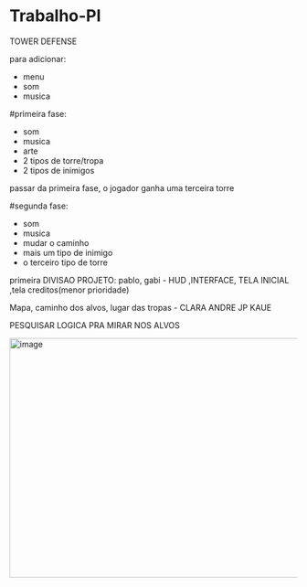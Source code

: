 # Trabalho-PI

TOWER DEFENSE

para adicionar: 

- menu
- som
- musica

#primeira fase:    
  - som
  - musica
  - arte
  - 2 tipos de torre/tropa
  - 2 tipos de inimigos
    
passar da primeira fase, o jogador ganha uma terceira torre

#segunda fase:
  - som
  - musica
  - mudar o caminho
  - mais um tipo de inimigo
  - o terceiro tipo de torre

primeira DIVISAO  PROJETO:
  pablo, gabi - HUD ,INTERFACE, TELA INICIAL ,tela creditos(menor prioridade) 
  
  Mapa, caminho dos alvos, lugar das tropas - CLARA ANDRE JP KAUE

PESQUISAR LOGICA PRA MIRAR NOS ALVOS 


<img width="664" height="419" alt="image" src="https://github.com/user-attachments/assets/bc70629c-50ea-48b5-a0bb-263d18aed400" />
